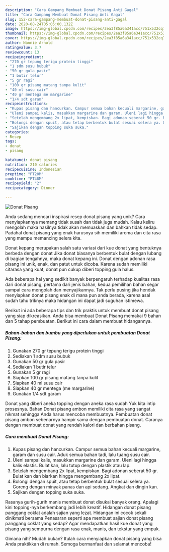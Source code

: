 ```yaml
---
description: "Cara Gampang Membuat Donat Pisang Anti Gagal"
title: "Cara Gampang Membuat Donat Pisang Anti Gagal"
slug: 152-cara-gampang-membuat-donat-pisang-anti-gagal
date: 2020-08-24T05:05:00.132Z
image: https://img-global.cpcdn.com/recipes/2ea3f85a6a341acc/751x532cq70/donat-pisang-foto-resep-utama.jpg
thumbnail: https://img-global.cpcdn.com/recipes/2ea3f85a6a341acc/751x532cq70/donat-pisang-foto-resep-utama.jpg
cover: https://img-global.cpcdn.com/recipes/2ea3f85a6a341acc/751x532cq70/donat-pisang-foto-resep-utama.jpg
author: Nannie Arnold
ratingvalue: 3.7
reviewcount: 13
recipeingredient:
- "270 gr tepung terigu protein tinggi"
- "1 sdm susu bubuk"
- "50 gr gula pasir"
- "1 butir telur"
- "5 gr ragi"
- "100 gr pisang matang tanpa kulit"
- "40 ml susu cair"
- "40 gr mentega me margarine"
- "1/4 sdt garam"
recipeinstructions:
- "Kupas pisang dan hancurkan. Campur semua bahan kecuali margarine, garam dan susu cair. Aduk semua bahan tadi, lalu tuang susu cair."
- "Uleni sampai kalis, masukkan margarine dan garam. Uleni lagi hingga kalis elastis. Bulat kan, lalu tutup dengan plastik atau lap."
- "Setelah mengembang 2x lipat, kempiskan. Bagi adonan seberat 50 gr. Bulat kan dan biarkan hingga mengembang 2x lipat."
- "Bolongi dengan spuit, atau tetap berbentuk bulat sesuai selera ya. Goreng dengan minyak panas dan api sedang. Angkat dan dingin kan."
- "Sajikan dengan topping suka suka."
categories:
- Resep
tags:
- donat
- pisang

katakunci: donat pisang 
nutrition: 210 calories
recipecuisine: Indonesian
preptime: "PT20M"
cooktime: "PT48M"
recipeyield: "2"
recipecategory: Dinner

---
```



![Donat Pisang](https://img-global.cpcdn.com/recipes/2ea3f85a6a341acc/751x532cq70/donat-pisang-foto-resep-utama.jpg)

Anda sedang mencari inspirasi resep donat pisang yang unik? Cara menyiapkannya memang tidak susah dan tidak juga mudah. Kalau keliru mengolah maka hasilnya tidak akan memuaskan dan bahkan tidak sedap. Padahal donat pisang yang enak harusnya sih memiliki aroma dan cita rasa yang mampu memancing selera kita.

Donat kepang merupakan salah satu variasi dari kue donat yang bentuknya berbeda dengan donat Jika donat biasanya berbentuk bulat dengan lubang di bagian tengahnya, maka donat kepang ini. Donat dengan adonan rasa pisang ini unik, enak, dan patut untuk dicoba. Karena sudah memiliki citarasa yang kuat, donat pun cukup diberi topping gula halus.

Ada beberapa hal yang sedikit banyak berpengaruh terhadap kualitas rasa dari donat pisang, pertama dari jenis bahan, kedua pemilihan bahan segar sampai cara mengolah dan menyajikannya. Tak perlu pusing jika hendak menyiapkan donat pisang enak di mana pun anda berada, karena asal sudah tahu triknya maka hidangan ini dapat jadi suguhan istimewa.


Berikut ini ada beberapa tips dan trik praktis untuk membuat donat pisang yang siap dikreasikan. Anda bisa membuat Donat Pisang memakai 9 bahan dan 5 tahap pembuatan. Berikut ini cara dalam membuat hidangannya.

<!--inarticleads1-->

##### Bahan-bahan dan bumbu yang diperlukan untuk pembuatan Donat Pisang:

1. Gunakan 270 gr tepung terigu protein tinggi
1. Sediakan 1 sdm susu bubuk
1. Gunakan 50 gr gula pasir
1. Sediakan 1 butir telur
1. Gunakan 5 gr ragi
1. Siapkan 100 gr pisang matang tanpa kulit
1. Siapkan 40 ml susu cair
1. Siapkan 40 gr mentega (me margarine)
1. Gunakan 1/4 sdt garam


Donat yang diberi aneka topping dengan aneka rasa sudah Yuk kita intip prosesnya. Bahan Donat pisang ambon memiliki cita rasa yang sangat nikmat sehingga Anda harus mencoba membuatnya. Pembuatan donat pisang ambon sebenarnya hampir sama dengan pembuatan donat. Caranya dengan membuat donat yang rendah kalori dan berbahan pisang. 

<!--inarticleads2-->

##### Cara membuat Donat Pisang:

1. Kupas pisang dan hancurkan. Campur semua bahan kecuali margarine, garam dan susu cair. Aduk semua bahan tadi, lalu tuang susu cair.
1. Uleni sampai kalis, masukkan margarine dan garam. Uleni lagi hingga kalis elastis. Bulat kan, lalu tutup dengan plastik atau lap.
1. Setelah mengembang 2x lipat, kempiskan. Bagi adonan seberat 50 gr. Bulat kan dan biarkan hingga mengembang 2x lipat.
1. Bolongi dengan spuit, atau tetap berbentuk bulat sesuai selera ya. Goreng dengan minyak panas dan api sedang. Angkat dan dingin kan.
1. Sajikan dengan topping suka suka.


Rasanya gurih-gurih manis membuat donat disukai banyak orang. Apalagi kini topping-nya berkembang jadi lebih kreatif. Hidangan donat pisang panggang coklat adalah sajian yang lezat. Hidangan ini cocok sekali dinikmati bersama Penasaran seperti apa membuat sajian donat pisang panggang coklat yang sedap? Agar mendapatkan hasil kue donat yang pisang yang sempurna dengan rasa enak, manis, dan tekstur yang empuk. 

Gimana nih? Mudah bukan? Itulah cara menyiapkan donat pisang yang bisa Anda praktikkan di rumah. Semoga bermanfaat dan selamat mencoba!
